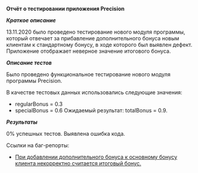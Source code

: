 **Отчёт о тестировании приложения Precision**

***Краткое описание***

13.11.2020 было проведено тестирование нового модуля программы, который отвечает за прибавление дополнительного бонуса новым клиентам к стандартному бонусу, в ходе которого был выявлен дефект. Приложение отображает неверное значение итогового бонуса.

***Описание тестов***

Было проведено функциональное тестирование нового модуля программы Precision.

В качестве тестовых данных использовались следующие значения:
* regularBonus = 0.3
* specialBonus = 0.6
Ожидаемый результат: totalBonus = 0.9.

***Результаты***

0% успешных тестов. Выявлена ошибка кода.

Ссылки на баг-репорты:

* [При добавлении дополнительного бонуса к основному бонусу клиента некорректно считается итоговый бонус. ](https://github.com/OlgaNevezhina/Precision/issues/1)
